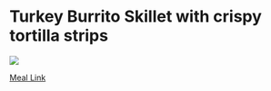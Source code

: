 # Turkey Burrito Skillet with crispy tortilla strips
![](https://homechef.imgix.net/https%3A%2F%2Fasset.homechef.com%2Fuploads%2Fmeal%2Fplated%2F21430%2F005061.005.01TurkeyBurritoSkillet_Ecomm_1_of_1_.jpg?ixlib=rails-1.1.0&w=600&auto=format&s=e576ffe49535d1034ee12f6fba88648f)

[Meal Link](https://www.homechef.com/meals/turkey-burrito-skillet-41e5ef2a-0659-4cd4-9f00-b7623180bd82)
